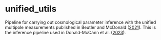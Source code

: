 # unified_utils
Pipeline for carrying out cosmological parameter inference with the unified multipole measurements published in Beutler and McDonald ([2021](https://iopscience.iop.org/article/10.1088/1475-7516/2021/11/031)). This is the inference pipeline used in Donald-McCann et al. ([2023](https://academic.oup.com/mnras/advance-article/doi/10.1093/mnras/stad2957/7285827)).
